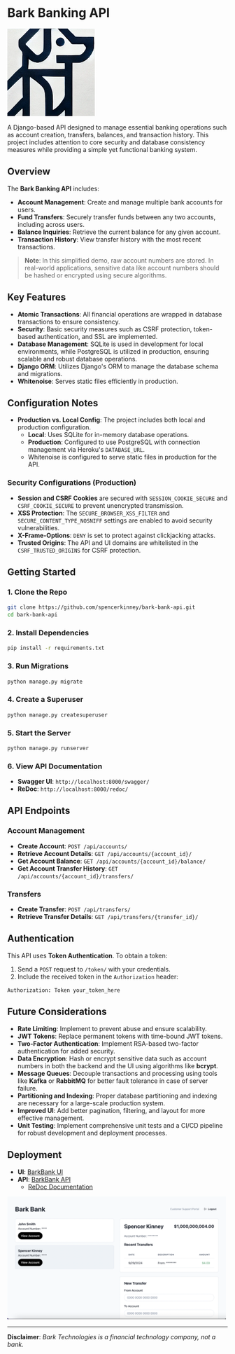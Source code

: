 # Bark Banking API

<img src="./bark.png" alt="Bark Bank Logo" width="200"/>

A Django-based API designed to manage essential banking operations such as account creation, transfers, balances, and transaction history. This project includes attention to core security and database consistency measures while providing a simple yet functional banking system.

## Overview

The **Bark Banking API** includes:

- **Account Management**: Create and manage multiple bank accounts for users.
- **Fund Transfers**: Securely transfer funds between any two accounts, including across users.
- **Balance Inquiries**: Retrieve the current balance for any given account.
- **Transaction History**: View transfer history with the most recent transactions.

> **Note**: In this simplified demo, raw account numbers are stored. In real-world applications, sensitive data like account numbers should be hashed or encrypted using secure algorithms.

## Key Features

- **Atomic Transactions**: All financial operations are wrapped in database transactions to ensure consistency.
- **Security**: Basic security measures such as CSRF protection, token-based authentication, and SSL are implemented.
- **Database Management**: SQLite is used in development for local environments, while PostgreSQL is utilized in production, ensuring scalable and robust database operations.
- **Django ORM**: Utilizes Django's ORM to manage the database schema and migrations.
- **Whitenoise**: Serves static files efficiently in production.

## Configuration Notes

- **Production vs. Local Config**: The project includes both local and production configuration.
  - **Local**: Uses SQLite for in-memory database operations.
  - **Production**: Configured to use PostgreSQL with connection management via Heroku's `DATABASE_URL`.
  - Whitenoise is configured to serve static files in production for the API.

### Security Configurations (Production)

- **Session and CSRF Cookies** are secured with `SESSION_COOKIE_SECURE` and `CSRF_COOKIE_SECURE` to prevent unencrypted transmission.
- **XSS Protection**: The `SECURE_BROWSER_XSS_FILTER` and `SECURE_CONTENT_TYPE_NOSNIFF` settings are enabled to avoid security vulnerabilities.
- **X-Frame-Options**: `DENY` is set to protect against clickjacking attacks.
- **Trusted Origins**: The API and UI domains are whitelisted in the `CSRF_TRUSTED_ORIGINS` for CSRF protection.
  
## Getting Started

### 1. Clone the Repo

```bash
git clone https://github.com/spencerkinney/bark-bank-api.git
cd bark-bank-api
```

### 2. Install Dependencies

```bash
pip install -r requirements.txt
```

### 3. Run Migrations

```bash
python manage.py migrate
```

### 4. Create a Superuser

```bash
python manage.py createsuperuser
```

### 5. Start the Server

```bash
python manage.py runserver
```

### 6. View API Documentation

- **Swagger UI**: `http://localhost:8000/swagger/`
- **ReDoc**: `http://localhost:8000/redoc/`

## API Endpoints

### Account Management

- **Create Account**: `POST /api/accounts/`
- **Retrieve Account Details**: `GET /api/accounts/{account_id}/`
- **Get Account Balance**: `GET /api/accounts/{account_id}/balance/`
- **Get Account Transfer History**: `GET /api/accounts/{account_id}/transfers/`

### Transfers

- **Create Transfer**: `POST /api/transfers/`
- **Retrieve Transfer Details**: `GET /api/transfers/{transfer_id}/`

## Authentication

This API uses **Token Authentication**. To obtain a token:

1. Send a `POST` request to `/token/` with your credentials.
2. Include the received token in the `Authorization` header:

```
Authorization: Token your_token_here
```

## Future Considerations

- **Rate Limiting**: Implement to prevent abuse and ensure scalability.
- **JWT Tokens**: Replace permanent tokens with time-bound JWT tokens.
- **Two-Factor Authentication**: Implement RSA-based two-factor authentication for added security.
- **Data Encryption**: Hash or encrypt sensitive data such as account numbers in both the backend and the UI using algorithms like **bcrypt**.
- **Message Queues**: Decouple transactions and processing using tools like **Kafka** or **RabbitMQ** for better fault tolerance in case of server failure.
- **Partitioning and Indexing**: Proper database partitioning and indexing are necessary for a large-scale production system.
- **Improved UI**: Add better pagination, filtering, and layout for more effective management.
- **Unit Testing**: Implement comprehensive unit tests and a CI/CD pipeline for robust development and deployment processes.

## Deployment

- **UI**: [BarkBank UI](https://barkbank-e1493dbfdf9d.herokuapp.com/)
- **API**: [BarkBank API](https://barkbankapi-e88bfd94ccc1.herokuapp.com/)
    - [ReDoc Documentation](https://barkbankapi-e88bfd94ccc1.herokuapp.com/redoc/)

<img src="./ui_screenshot_concept.png" alt="Bark Bank UI Screenshot" width="500"/>

---

**Disclaimer**: *Bark Technologies is a financial technology company, not a bank.*

